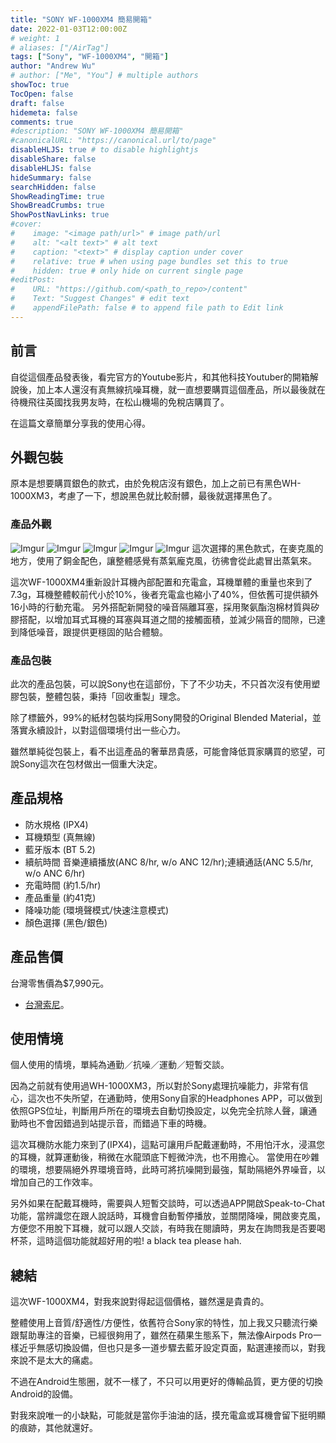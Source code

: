 ```yaml
---
title: "SONY WF-1000XM4 簡易開箱"
date: 2022-01-03T12:00:00Z
# weight: 1
# aliases: ["/AirTag"]
tags: ["Sony", "WF-1000XM4", "開箱"]
author: "Andrew Wu"
# author: ["Me", "You"] # multiple authors
showToc: true
TocOpen: false
draft: false
hidemeta: false
comments: true
#description: "SONY WF-1000XM4 簡易開箱"
#canonicalURL: "https://canonical.url/to/page"
disableHLJS: true # to disable highlightjs
disableShare: false
disableHLJS: false
hideSummary: false
searchHidden: false
ShowReadingTime: true
ShowBreadCrumbs: true
ShowPostNavLinks: true
#cover:
#    image: "<image path/url>" # image path/url
#    alt: "<alt text>" # alt text
#    caption: "<text>" # display caption under cover
#    relative: true # when using page bundles set this to true
#    hidden: true # only hide on current single page
#editPost:
#    URL: "https://github.com/<path_to_repo>/content"
#    Text: "Suggest Changes" # edit text
#    appendFilePath: false # to append file path to Edit link
---
```

## 前言
自從這個產品發表後，看完官方的Youtube影片，和其他科技Youtuber的開箱解說後，加上本人還沒有真無線抗噪耳機，就一直想要購買這個產品，所以最後就在待機飛往英國找我男友時，在松山機場的免稅店購買了。

在這篇文章簡單分享我的使用心得。

## 外觀包裝
原本是想要購買銀色的款式，由於免稅店沒有銀色，加上之前已有黑色WH-1000XM3，考慮了一下，想說黑色就比較耐髒，最後就選擇黑色了。

### 產品外觀
![Imgur](https://i.imgur.com/CK4WnsO.jpg)
![Imgur](https://i.imgur.com/rBk3cpd.jpg)
![Imgur](https://i.imgur.com/2cJaoh8.jpg)
![Imgur](https://i.imgur.com/Up7pdef.jpg)
![Imgur](https://i.imgur.com/do3VFD5.jpg)
這次選擇的黑色款式，在麥克風的地方，使用了銅金配色，讓整體感覺有蒸氣龐克風，彷彿會從此處冒出蒸氣來。

這次WF-1000XM4重新設計耳機內部配置和充電盒，耳機單體的重量也來到了7.3g，耳機整體較前代小於10%，後者充電盒也縮小了40%，但依舊可提供額外16小時的行動充電。
另外搭配新開發的噪音隔離耳塞，採用聚氨酯泡棉材質與矽膠搭配，以增加耳式耳機的耳塞與耳道之間的接觸面積，並減少隔音的間隙，已達到降低噪音，跟提供更穩固的貼合體驗。

### 產品包裝
此次的產品包裝，可以說Sony也在這部份，下了不少功夫，不只首次沒有使用塑膠包裝，整體包裝，秉持「回收重製」理念。

除了標籤外，99%的紙材包裝均採用Sony開發的Original Blended Material，並落實永續設計，以對這個環境付出一些心力。

雖然單純從包裝上，看不出這產品的奢華昂貴感，可能會降低買家購買的慾望，可說Sony這次在包材做出一個重大決定。

## 產品規格
* 防水規格 (IPX4)
* 耳機類型 (真無線)
* 藍牙版本 (BT 5.2)
* 續航時間 音樂連續播放(ANC 8/hr, w/o ANC 12/hr);連續通話(ANC 5.5/hr, w/o ANC 6/hr)
* 充電時間 (約1.5/hr)
* 產品重量 (約41克)
* 降噪功能 (環境聲模式/快速注意模式)
* 顏色選擇 (黑色/銀色)

## 產品售價
台灣零售價為$7,990元。
* [台灣索尼](https://store.sony.com.tw/product/show/ff808081798ce1080179abc4b13710ae?fn=SM&cid=gwt%3Apdp%3Abuynow%3Aheadphone%3Awf-1000xm4)。

## 使用情境
個人使用的情境，單純為通勤／抗噪／運動／短暫交談。

因為之前就有使用過WH-1000XM3，所以對於Sony處理抗噪能力，非常有信心，這次也不失所望，在通勤時，使用Sony自家的Headphones APP，可以做到依照GPS位址，判斷用戶所在的環境去自動切換設定，以免完全抗除人聲，讓通勤時也不會因錯過到站提示音，而錯過下車的時機。

這次耳機防水能力來到了(IPX4)，這點可讓用戶配戴運動時，不用怕汗水，浸濕您的耳機，就算運動後，稍微在水龍頭底下輕微沖洗，也不用擔心。
當使用在吵雜的環境，想要隔絕外界環境音時，此時可將抗噪開到最強，幫助隔絕外界噪音，以增加自己的工作效率。

另外如果在配戴耳機時，需要與人短暫交談時，可以透過APP開啟Speak-to-Chat功能，當辨識您在跟人說話時，耳機會自動暫停播放，並關閉降噪，開啟麥克風，方便您不用脫下耳機，就可以跟人交談，有時我在閱讀時，男友在詢問我是否要喝杯茶，這時這個功能就超好用的啦! a black tea please hah.

## 總結
這次WF-1000XM4，對我來說對得起這個價格，雖然還是貴貴的。

整體使用上音質/舒適性/方便性，依舊符合Sony家的特性，加上我又只聽流行樂跟幫助專注的音樂，已經很夠用了，雖然在蘋果生態系下，無法像Airpods Pro一樣近乎無感切換設備，但也只是多一道步驟去藍牙設定頁面，點選連接而以，對我來說不是太大的痛處。

不過在Android生態圈，就不一樣了，不只可以用更好的傳輸品質，更方便的切換Android的設備。

對我來說唯一的小缺點，可能就是當你手油油的話，摸充電盒或耳機會留下挺明顯的痕跡，其他就還好。
